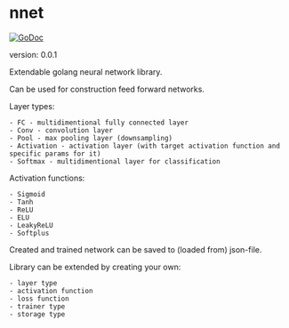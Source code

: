 # nnet

[![GoDoc](https://godoc.org/github.com/drdreyworld/nnet?status.svg)](https://godoc.org/github.com/drdreyworld/nnet)

version: 0.0.1

Extendable golang neural network library.

Can be used for construction feed forward networks.

Layer types:

	- FC - multidimentional fully connected layer
	- Conv - convolution layer
	- Pool - max pooling layer (downsampling)
	- Activation - activation layer (with target activation function and specific params for it)
	- Softmax - multidimentional layer for classification

Activation functions:

    - Sigmoid
    - Tanh
    - ReLU
    - ELU
    - LeakyReLU
    - Softplus

Created and trained network can be saved to (loaded from) json-file.

Library can be extended by creating your own:

	- layer type
	- activation function
	- loss function
	- trainer type
	- storage type